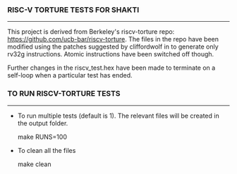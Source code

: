 ### RISC-V TORTURE TESTS FOR SHAKTI ###
---------------------------------

This project is derived from Berkeley's riscv-torture repo: https://github.com/ucb-bar/riscv-torture. The files in the repo have been modified using the patches suggested
by cliffordwolf in  to generate only rv32g instructions. Atomic instructions have been switched off though.

Further changes in the riscv_test.hex have been made to terminate on a self-loop when a particular test has ended.

### TO RUN RISCV-TORTURE TESTS ###
---------------------------------

*	To run multiple tests (default is 1). The relevant files will be created in the output folder.

	make RUNS=100

* To clean all the files
	
	make clean





